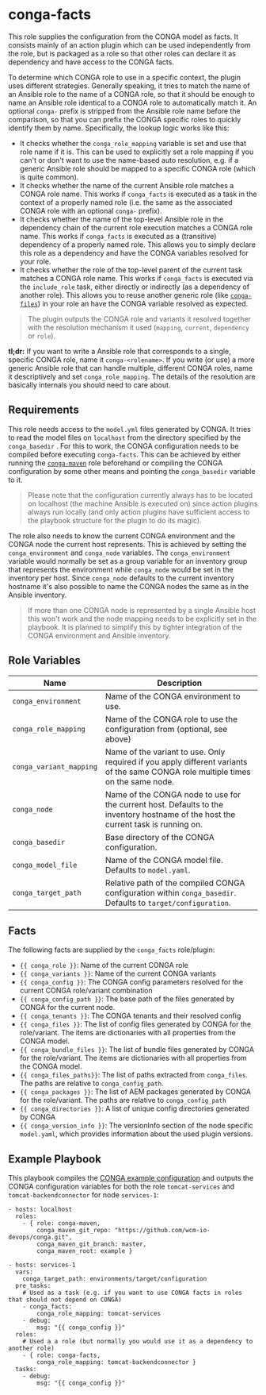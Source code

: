 # conga-facts

This role supplies the configuration from the CONGA model as facts. It consists mainly of an action plugin which can be used independently from the role, but is packaged as a role so that other roles can declare it as dependency and have access to the CONGA facts.

To determine which CONGA role to use in a specific context, the plugin uses different strategies. Generally speaking, it tries to match the name of an Ansible role to the name of a CONGA role, so that it should be enough to name an Ansible role identical to a CONGA role to automatically match it. An optional `conga-` prefix is stripped from the Ansible role name before the comparison, so that you can prefix the CONGA specific roles to quickly identify them by name. Specifically, the lookup logic works like this:

* It checks whether the `conga_role_mapping` variable is set and use that role name if it is. This can be used to explicitly set a role mapping if you can't or don't want to use the name-based auto resolution, e.g. if a generic Ansible role should be mapped to a specific CONGA role (which is quite common).
* It checks whether the name of the current Ansible role matches a CONGA role name. This works if `conga_facts` is executed as a task in the context of a properly named role (i.e. the same as the associated CONGA role with an optional  `conga-` prefix).
* It checks whether the name of the top-level Ansible role in the dependency chain of the current role execution matches a CONGA role name. This works if `conga_facts` is executed as a (transitive) dependency of a properly named role. This allows you to simply declare this role as a dependency and have the CONGA variables resolved for your role.
* It checks whether the role of the top-level parent of the current task matches a CONGA role name. This works if `conga_facts` is executed via the `include_role` task, either directly or indirectly (as a dependency of another role). This allows you to reuse another generic role (like [`conga-files`](https://github.com/wcm-io-devops/ansible-conga-files)) in your role an have the CONGA variable resolved as expected.

> The plugin outputs the CONGA role and variants it resolved together with the resolution mechanism it used (`mapping`, `current`, `dependency` or `role`).

**tl;dr:** If you want to write a Ansible role that corresponds to a single, specific CONGA role, name it `conga-<rolename>`.  If you write (or use) a more generic Ansible role that can handle multiple, different CONGA roles, name it descriptively and set `conga_role_mapping`. The details of the resolution are basically internals you should need to care about.      

## Requirements

This role needs access to the `model.yml` files generated by CONGA. It tries to read the model files on `localhost` from the directory specified by the `conga_basedir` . For this to work, the CONGA configuration needs to be compiled before executing `conga-facts`. This can be achieved by either running the [`conga-maven`](https://github.com/wcm-io-devops/ansible-conga-maven) role beforehand or compiling the CONGA configuration by some other means and pointing the `conga_basedir` variable to it.
 > Please note that the configuration currently always has to be located on localhost (the machine Ansible is executed on) since action plugins always run locally (and only action plugins have sufficient access to the playbook structure for the plugin to do its magic).

The role also needs to know the current CONGA environment and the CONGA node the current host represents. This is achieved by setting the `conga_environment` and `conga_node` variables. The `conga_environment` variable would normally be set as a group variable for an inventory group that represents the environment while `conga_node` would be set in the inventory per host. Since `conga_node` defaults to the current inventory hostname it's also possible to name the CONGA nodes the same as in the Ansible inventory.
> If more than one CONGA node is represented by a single Ansible host this won't work and the node mapping needs to be explicitly set in the playbook. It is planned to simplify this by tighter integration of the CONGA environment and Ansible inventory.

## Role Variables

| Name              | Description          |
|-------------------|----------------------|
| `conga_environment` | Name of the CONGA environment to use. |
| `conga_role_mapping` | Name of the CONGA role to use the configuration from (optional, see above) |
| `conga_variant_mapping` | Name of the variant to use. Only required if you apply different variants of the same CONGA role multiple times on the same node. |
| `conga_node` | Name of the CONGA node to use for the current host. Defaults to the inventory hostname of the host the current task is running on. |
| `conga_basedir` | Base directory of the CONGA configuration. |
| `conga_model_file` | Name of the CONGA model file. Defaults to `model.yaml`. |
| `conga_target_path` | Relative path of the compiled CONGA configuration within `conga_basedir`. Defaults to `target/configuration`. |

## Facts

The following facts are supplied by the `conga_facts` role/plugin:

* `{{ conga_role }}`: Name of the current CONGA role
* `{{ conga_variants }}`: Name of the current CONGA variants
* `{{ conga_config }}`: The CONGA config parameters resolved for the current CONGA role/variant combination
* `{{ conga_config_path }}`: The base path of the files generated by CONGA for the current node.
* `{{ conga_tenants }}`: The CONGA tenants and their resolved config
* `{{ conga_files }}`: The list of config files generated by CONGA for the role/variant. The items are dictionaries with all properties from the CONGA model.
* `{{ conga_bundle_files }}`: The list of bundle files generated by CONGA for the role/variant. The items are dictionaries with all properties from the CONGA model.
* `{{ conga_files_paths}}`: The list of paths extracted from `conga_files`. The paths are relative to `conga_config_path`.
* `{{ conga_packages }}`: The list of AEM packages generated by CONGA for the role/variant. The paths are relative to `conga_config_path`
* `{{ conga_directories }}`: A list of unique config directories generated by CONGA
* `{{ conga_version_info }}`: The versionInfo section of the node specific `model.yaml`, which provides information about the used plugin versions.

## Example Playbook

This playbook compiles the [CONGA example configuration](https://github.com/wcm-io-devops/conga/tree/develop/example) and outputs the CONGA configuration variables for both the role `tomcat-services` and `tomcat-backendconnector` for node `services-1`:

    - hosts: localhost
      roles:
        - { role: conga-maven,
            conga_maven_git_repo: "https://github.com/wcm-io-devops/conga.git",
            conga_maven_git_branch: master,
            conga_maven_root: example }
    
    - hosts: services-1
      vars:
        conga_target_path: environments/target/configuration
      pre_tasks:
        # Used as a task (e.g. if you want to use CONGA facts in roles that should not depend on CONGA)
        - conga_facts:
            conga_role_mapping: tomcat-services
        - debug:
            msg: "{{ conga_config }}"
      roles:
        # Used a a role (but normally you would use it as a dependency to another role)
        - { role: conga-facts,
            conga_role_mapping: tomcat-backendconnector }
      tasks:
        - debug:
            msg: "{{ conga_config }}"